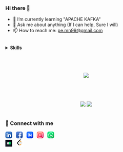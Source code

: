 ### Hi there 👋

<!--

**pe-mn/pe-mn** is a ✨ _special_ ✨ repository because its `README.md` (this file) appears on your GitHub profile.

Here are some ideas to get you started:
- 🔭 I’m currently working on "Identify Customer Segments (Unsupervised ML Project)"
- 🌱 I’m currently learning Neural Networks with TesnorFlow
- 👯 I’m looking to collaborate on ML & Data Analysis Projects
- 🤔 I’m looking for help with "Next Steps (RoadMap) & Getting a Job"
- 💬 Ask me about anything (If I can help, Sure I will)
- 📫 How to reach me: pe.mn99@gmail.com
- 😄 Pronouns: Nagy
- ⚡ Fun fact: I never stop learning

[![name](link to image on GH)](link to your URL)  
&ensp; &emsp;
https://github.com/anuraghazra/github-readme-stats/blob/master/themes/README.md 
theme=nord
theme=swift
theme=graywhite
--- or *** or <hr>

[![Anurag’s github stats](https://github-readme-stats-sigma-five.vercel.app/api?username=pe-mn&show_icons=true&theme=nord)](https://github.com/pe-mn)
[![Top Langs](https://github-readme-stats-sigma-five.vercel.app/api/top-langs/?username=pe-mn&theme=nord&layout=compact)](https://github.com/pe-mn)  

-->


- 🌱 I’m currently learning "APACHE KAFKA"
- 💬 Ask me about anything (If I can help, Sure I will)
- 📫 How to reach me: pe.mn99@gmail.com

<br>

<details>
  <summary><b>Skills</b></summary>

### DATA ANALYSIS
Data Processing:
 - Excel (Pivot Tables, Power Query) 
 - Python (NumPy, Pandas), Jupyter Notebook
 Psycopg2, BeautifulSoup, Requests, Geopy
 - SQL (MySQL, PostgreSQL)

Big Data:
 - Spark (PySpark), NoSQL (Cassandra)

Visualization:
 - Power BI, Kibana, Plotly, Matplotlib and Seaborn

#
  
### DATA ENGINEERING:
 - Data Modeling
 - Databases
 - Data Warehouses
 - Data Lakes
 - Data Pipelines (Airflow)

#
  
### Machine Learning:
 - Supervised
 - Unsupervised

#
  
### AWS Cloud:
 - EC2, EMR, Redshift, IAM, Lambda, S3, IaC, Athena

</details>


#

<br>

<p align = "center">
  <img src = "https://github-readme-streak-stats.herokuapp.com?user=pr2tik1&theme=dark&hide_border=true" width = 400>
</p>


#

<br>

<p align = "center">
  <img src = "https://github-readme-stats-sigma-five.vercel.app/api?username=pe-mn&show_icons=true&theme=nord" width = 400>
  <img src = "https://github-readme-stats-sigma-five.vercel.app/api/top-langs/?username=pe-mn&theme=nord&layout=compact" width = 368>
</p>


#

### 🤝 Connect with me 
[<img alt="LinkedIn" width="21px" src="images/linkedin.png" />](https://www.linkedin.com/in/nagy99/) &nbsp;
[<img alt="Facebook" width="21px" src="images/facebook.png" />](https://www.facebook.com/mahmoud.n.abdelhady/) &nbsp;
[<img alt="Behance" width="21px" src="images/behance.png" />](https://www.behance.net/mnagy99) &nbsp;
[<img alt="Instagram" width="21px" src="images/instagram.png" />](https://www.instagram.com/m.nagy99/) &nbsp;
[<img alt="Whatsapp" width="21px" src="images/whatsapp.png" />](https://wa.me/201097533979) &nbsp;
<br>
[<img alt="HackerRank" width="21px" src="images/HackerRank.png" />](https://www.hackerrank.com/pe_mn99) &nbsp;
[<img alt="LeetCode" width="23px" src="images/LeetCode.png" />](https://leetcode.com/pe-mn/) &nbsp;              
